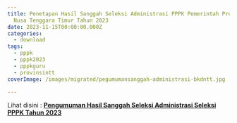 ```yaml
---
title: Penetapan Hasil Sanggah Seleksi Administrasi PPPK Pemerintah Provinsi
  Nusa Tenggara Timur Tahun 2023
date: 2023-11-15T00:00:00.000Z
categories:
  - download
tags:
  - pppk
  - pppk2023
  - pppkguru
  - provinsintt
coverImage: /images/migrated/pegumumansanggah-administrasi-bkdntt.jpg

---
```


Lihat disini : [**Pengumuman Hasil Sanggah Seleksi Administrasi Seleksi PPPK Tahun 2023**](https://bkd.nttprov.go.id/web/wp-content/uploads/2023/11/142-Pengumuman-Hasil-Sanggah-Seleksi-Administrasi-Seleksi-PPPK-Tahun-2023.pdf)
